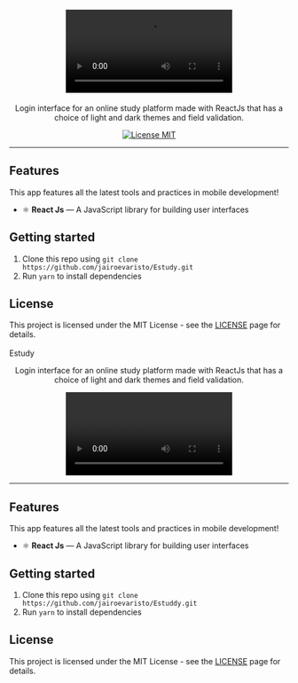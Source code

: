 <h1 align="center">
<br>
  <video src="<h1 align="center">
<br>
  <video width="320" height="240" controls>
    <source src="https://www.facebook.com/100004140396045/videos/1752797771534886" type="video/mp4">
 </video>
<br>
<br>
Estudy
</h1>

<p align="center">Login interface for an online study platform made with ReactJs that has a choice of light and dark themes and field validation.</p>

<p align="center">
  <a href="https://opensource.org/licenses/MIT">
    <img src="https://img.shields.io/badge/License-MIT-blue.svg" alt="License MIT">
  </a>
</p>

<hr />

## Features

This app features all the latest tools and practices in mobile development!

- ⚛️ **React Js** — A JavaScript library for building user interfaces

## Getting started

1. Clone this repo using `git clone https://github.com/jairoevaristo/Estudy.git`
2. Run `yarn` to install dependencies<br />

## License

This project is licensed under the MIT License - see the [LICENSE](https://opensource.org/licenses/MIT) page for details.
<br>
<br>
Estudy
</h1>

<p align="center">Login interface for an online study platform made with ReactJs that has a choice of light and dark themes and field validation.</p>

<p align="center">
  <a href="https://opensource.org/licenses/MIT">
    <video src="https://img.shields.io/badge/License-MIT-blue.svg" alt="License MIT">
  </a>
</p>

<hr />

## Features

This app features all the latest tools and practices in mobile development!

- ⚛️ **React Js** — A JavaScript library for building user interfaces

## Getting started

1. Clone this repo using `git clone https://github.com/jairoevaristo/Estuddy.git`
2. Run `yarn` to install dependencies<br />

## License

This project is licensed under the MIT License - see the [LICENSE](https://opensource.org/licenses/MIT) page for details.
